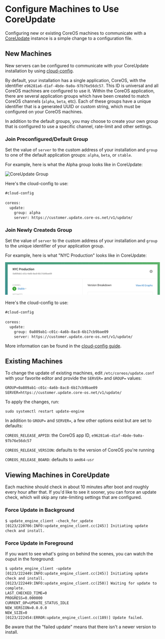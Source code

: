 # Configure Machines to Use CoreUpdate

Configuring new or existing CoreOS machines to communicate with a [CoreUpdate](https://coreos.com/products/coreupdate) instance is a simple change to a configuration file.

## New Machines

New servers can be configured to communicate with your CoreUpdate installation by using [cloud-config](https://coreos.com/docs/cluster-management/setup/cloudinit-cloud-config).

By default, your installation has a single application, CoreOS, with the identifier `e96281a6-d1af-4bde-9a0a-97b76e56dc57`. This ID is universal and all CoreOS machines are configured to use it. Within the CoreOS application, there are several application groups which have been created to match CoreOS channels (`alpha`, `beta`, etc). Each of these groups have a unique identifier that is a generated UUID or custom string, which must be configured on your CoreOS machines.

In addition to the default groups, you may choose to create your own group that is configured to use a specific channel, rate-limit and other settings.

### Join Preconfigured/Default Group

Set the value of `server` to the custom address of your installation and `group` to one of the default application groups: `alpha`, `beta`, or `stable`.

For example, here is what the Alpha group looks like in CoreUpdate:

![CoreUpdate Group](img/coreupdate-group-alpha.png)

Here's the cloud-config to use:

```
#cloud-config

coreos:
  update:
    group: alpha
    server: https://customer.update.core-os.net/v1/update/
```

### Join Newly Createds Group

Set the value of `server` to the custom address of your installation and `group` to the unique identifier of your application group.

For example, here is what "NYC Production" looks like in CoreUpdate:

![CoreUpdate Group](img/coreupdate-group.png)

Here's the cloud-config to use:

```
#cloud-config

coreos:
  update:
    group: 0a809ab1-c01c-4a6b-8ac8-6b17cb9bae09
    server: https://customer.update.core-os.net/v1/update/
```

More information can be found in the [cloud-config guide](http://coreos.com/docs/cluster-management/setup/cloudinit-cloud-config/#coreos).

## Existing Machines

To change the update of existing machines, edit `/etc/coreos/update.conf` with your favorite editor and provide the `SERVER=` and `GROUP=` values:

```
GROUP=0a809ab1-c01c-4a6b-8ac8-6b17cb9bae09
SERVER=https://customer.update.core-os.net/v1/update/
```

To apply the changes, run:

```
sudo systemctl restart update-engine
```

In addition to `GROUP=` and `SERVER=`,  a few other options exist but are set to defaults:

`COREOS_RELEASE_APPID`: the CoreOS app ID, `e96281a6-d1af-4bde-9a0a-97b76e56dc57`

`COREOS_RELEASE_VERSION`: defaults to the version of CoreOS you're running

`COREOS_RELEASE_BOARD`: defaults to `amd64-usr`

## Viewing Machines in CoreUpdate

Each machine should check in about 10 minutes after boot and roughly every hour after that. If you'd like to see it sooner, you can force an update check, which will skip any rate-limiting settings that are configured.

### Force Update in Background

```
$ update_engine_client -check_for_update
[0123/220706:INFO:update_engine_client.cc(245)] Initiating update check and install.
```

### Force Update in Foreground

If you want to see what's going on behind the scenes, you can watch the ouput in the foreground:

```
$ update_engine_client -update
[0123/222449:INFO:update_engine_client.cc(245)] Initiating update check and install.
[0123/222449:INFO:update_engine_client.cc(250)] Waiting for update to complete.
LAST_CHECKED_TIME=0
PROGRESS=0.000000
CURRENT_OP=UPDATE_STATUS_IDLE
NEW_VERSION=0.0.0.0
NEW_SIZE=0
[0123/222454:ERROR:update_engine_client.cc(189)] Update failed.
```

Be aware that the "failed update" means that there isn't a newer version to install.
